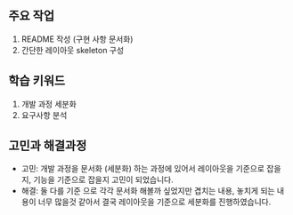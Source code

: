 
## 주요 작업
1. README 작성 (구현 사항 문서화)
2. 간단한 레이아웃 skeleton 구성
## 학습 키워드
1. 개발 과정 세분화
2. 요구사항 분석 
## 고민과 해결과정
- 고민: 개발 과정을 문서화 (세분화) 하는 과정에 있어서 레이아웃을 기준으로 잡을지, 기능을 기준으로 잡을지 고민이 되었습니다. 
- 해결: 둘 다를 기준 으로 각각 문서화 해볼까 싶었지만 겹치는 내용, 놓치게 되는 내용이 너무 많을것 같아서 결국 레이아웃을 기준으로 세분화를 진행하였습니다. 

